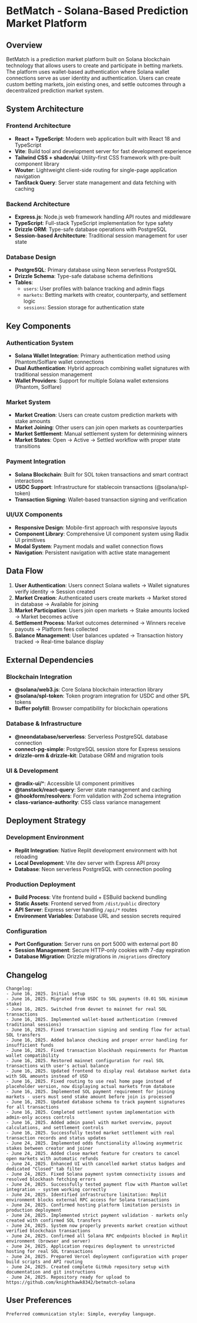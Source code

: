 # BetMatch - Solana-Based Prediction Market Platform

## Overview

BetMatch is a prediction market platform built on Solana blockchain technology that allows users to create and participate in betting markets. The platform uses wallet-based authentication where Solana wallet connections serve as user identity and authentication. Users can create custom betting markets, join existing ones, and settle outcomes through a decentralized prediction market system.

## System Architecture

### Frontend Architecture
- **React + TypeScript**: Modern web application built with React 18 and TypeScript
- **Vite**: Build tool and development server for fast development experience
- **Tailwind CSS + shadcn/ui**: Utility-first CSS framework with pre-built component library
- **Wouter**: Lightweight client-side routing for single-page application navigation
- **TanStack Query**: Server state management and data fetching with caching

### Backend Architecture
- **Express.js**: Node.js web framework handling API routes and middleware
- **TypeScript**: Full-stack TypeScript implementation for type safety
- **Drizzle ORM**: Type-safe database operations with PostgreSQL
- **Session-based Architecture**: Traditional session management for user state

### Database Design
- **PostgreSQL**: Primary database using Neon serverless PostgreSQL
- **Drizzle Schema**: Type-safe database schema definitions
- **Tables**:
  - `users`: User profiles with balance tracking and admin flags
  - `markets`: Betting markets with creator, counterparty, and settlement logic
  - `sessions`: Session storage for authentication state

## Key Components

### Authentication System
- **Solana Wallet Integration**: Primary authentication method using Phantom/Solflare wallet connections
- **Dual Authentication**: Hybrid approach combining wallet signatures with traditional session management
- **Wallet Providers**: Support for multiple Solana wallet extensions (Phantom, Solflare)

### Market System
- **Market Creation**: Users can create custom prediction markets with stake amounts
- **Market Joining**: Other users can join open markets as counterparties
- **Market Settlement**: Manual settlement system for determining winners
- **Market States**: Open → Active → Settled workflow with proper state transitions

### Payment Integration
- **Solana Blockchain**: Built for SOL token transactions and smart contract interactions
- **USDC Support**: Infrastructure for stablecoin transactions (@solana/spl-token)
- **Transaction Signing**: Wallet-based transaction signing and verification

### UI/UX Components
- **Responsive Design**: Mobile-first approach with responsive layouts
- **Component Library**: Comprehensive UI component system using Radix UI primitives
- **Modal System**: Payment modals and wallet connection flows
- **Navigation**: Persistent navigation with active state management

## Data Flow

1. **User Authentication**: Users connect Solana wallets → Wallet signatures verify identity → Session created
2. **Market Creation**: Authenticated users create markets → Market stored in database → Available for joining
3. **Market Participation**: Users join open markets → Stake amounts locked → Market becomes active
4. **Settlement Process**: Market outcomes determined → Winners receive payouts → Platform fees collected
5. **Balance Management**: User balances updated → Transaction history tracked → Real-time balance display

## External Dependencies

### Blockchain Integration
- **@solana/web3.js**: Core Solana blockchain interaction library
- **@solana/spl-token**: Token program integration for USDC and other SPL tokens
- **Buffer polyfill**: Browser compatibility for blockchain operations

### Database & Infrastructure
- **@neondatabase/serverless**: Serverless PostgreSQL database connection
- **connect-pg-simple**: PostgreSQL session store for Express sessions
- **drizzle-orm & drizzle-kit**: Database ORM and migration tools

### UI & Development
- **@radix-ui/***: Accessible UI component primitives
- **@tanstack/react-query**: Server state management and caching
- **@hookform/resolvers**: Form validation with Zod schema integration
- **class-variance-authority**: CSS class variance management

## Deployment Strategy

### Development Environment
- **Replit Integration**: Native Replit development environment with hot reloading
- **Local Development**: Vite dev server with Express API proxy
- **Database**: Neon serverless PostgreSQL with connection pooling

### Production Deployment
- **Build Process**: Vite frontend build + ESBuild backend bundling
- **Static Assets**: Frontend served from `/dist/public` directory
- **API Server**: Express server handling `/api/*` routes
- **Environment Variables**: Database URL and session secrets required

### Configuration
- **Port Configuration**: Server runs on port 5000 with external port 80
- **Session Management**: Secure HTTP-only cookies with 7-day expiration
- **Database Migration**: Drizzle migrations in `/migrations` directory

## Changelog

```
Changelog:
- June 16, 2025. Initial setup
- June 16, 2025. Migrated from USDC to SOL payments (0.01 SOL minimum stake)
- June 16, 2025. Switched from devnet to mainnet for real SOL transactions
- June 16, 2025. Implemented wallet-based authentication (removed traditional sessions)
- June 16, 2025. Fixed transaction signing and sending flow for actual SOL transfers
- June 16, 2025. Added balance checking and proper error handling for insufficient funds
- June 16, 2025. Fixed transaction blockhash requirements for Phantom wallet compatibility
- June 16, 2025. Restored mainnet configuration for real SOL transactions with user's actual balance
- June 16, 2025. Updated frontend to display real database market data with SOL amounts instead of USD
- June 16, 2025. Fixed routing to use real home page instead of placeholder version, now displaying actual markets from database
- June 16, 2025. Implemented SOL payment requirement for joining markets - users must send stake amount before join is processed
- June 16, 2025. Updated database schema to track payment signatures for all transactions
- June 16, 2025. Completed settlement system implementation with admin-only access controls
- June 16, 2025. Added admin panel with market overview, payout calculations, and settlement controls
- June 16, 2025. Successfully tested market settlement with real transaction records and status updates
- June 24, 2025. Implemented odds functionality allowing asymmetric stakes between creator and joiner
- June 24, 2025. Added close market feature for creators to cancel open markets with automatic refunds
- June 24, 2025. Enhanced UI with cancelled market status badges and dedicated "Closed" tab filter
- June 24, 2025. Fixed Solana payment system connectivity issues and resolved blockhash fetching errors
- June 24, 2025. Successfully tested payment flow with Phantom wallet integration - system working correctly
- June 24, 2025. Identified infrastructure limitation: Replit environment blocks external RPC access for Solana transactions
- June 24, 2025. Confirmed hosting platform limitation persists in production deployment
- June 24, 2025. Implemented strict payment validation - markets only created with confirmed SOL transfers
- June 24, 2025. System now properly prevents market creation without verified blockchain transactions
- June 24, 2025. Confirmed all Solana RPC endpoints blocked in Replit environment (browser and server)
- June 24, 2025. Application requires deployment to unrestricted hosting for real SOL transactions
- June 24, 2025. Prepared Vercel deployment configuration with proper build scripts and API routing
- June 24, 2025. Created complete GitHub repository setup with documentation and git instructions
- June 24, 2025. Repository ready for upload to https://github.com/knighthawk8342/betmatch-solana
```

## User Preferences

```
Preferred communication style: Simple, everyday language.
```
